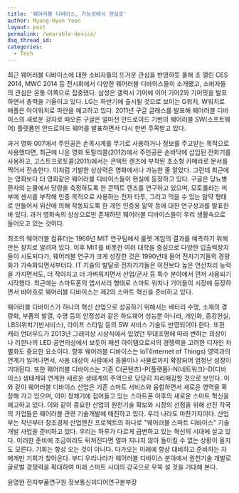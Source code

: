 ```yaml
---
title: '웨어러블 디바이스, 가능성에서 현실로'
author: Myung-Hyun Yoon
layout: post
permalink: /wearable-device/
dsq_thread_id:
categories:
  - Tech
---
```


최근 웨어러블 디바이스에 대한 소비자들의 뜨거운 관심을 반영하듯 올해 초 열린 CES 2014, MWC 2014 등 전시회에서 
다양한 웨어러블 디바이스들이 소개됐고, 소비자들의 관심은 온통 이쪽으로 집중됐다. <!--more-->
삼성은 갤럭시 기어에 이어 기어2와 기어핏을 발표하면서 총력을 기울이고 있다.
LG는 하반기에 출시될 것으로 보이는 G워치, W워치로 애플은 아이워치로 파란을 예고하고 있다. 
2011년 구글 글래스를 발표해 웨어러블 디바이스의 새로운 강자로 떠오른 구글은 얼마전 안드로이드 기반의 웨어러블 SW(소프트웨어)
플랫폼인 안드로이드 웨어를 발표하면서 다시 한번 주목받고 있다.

과거 영화 007에서 주인공은 손목시계를 무기로 사용하거나 정보를 주고받는 목적으로 사용했다면, 최근에 나온 영화 
토탈리콜(2012)에서 주인공은 손바닥에 삽입된 전화기를 사용하고, 고스트프로토콜(2011)에서는 콘텍트 렌즈에 부착된 
초소형 카메라로 문서를 찍어서 전송한다. 
이처럼 기발한 상상력은 영화에서나 가능한 줄 알았다. 
그런데 최근에는 영화보다 더 영화같은 웨어러블 디바이스들이 현실에 등장하고 있다. 
구글은 당뇨병 환자의 눈물에서 당량을 측정하도록 한 콘텍트 렌즈를 연구하고 있으며, 모토롤라는 피부에 센서를 부착해 
인증 목적으로 사용하는 전자 타투, 그리고 먹을 수 있는 알약 형태로 만들어서 위산에 의해 작동되도록 한 개인 인증용 
알약 등에 대한 연구성과를 발표한바 있다. 
과거 영화속의 상상으로만 존재하던 웨어러블 디바이스들이 우리 생활속으로 들어오고 있는 것이다.

최초의 웨어러블 컴퓨터는 1966년 MIT 연구팀에서 룰렛 게임의 결과를 예측하기 위해 만든 장치로 알려져 있다. 
이후 MIT를 비롯한 여러 대학을 중심으로 다양한 입출력장치들이 시도되다가, 웨어러블 연구가 크게 성장한 것은 1990년대 
들어 전자기기들의 경량화가 가속화되면서부터다. 
IT 기술의 발달로 전자기기들은 이전보다 높은 연산처리 능력을 가지면서도, 더 작아지고 더 가벼워지면서 산업/군사 등 
특수 분야에서 먼저 사용되기 시작했다. 
최근에는 스마트폰의 앱서서리 형태로 스마트 워치나 기어들이 시장에 등장하면서 바야흐로 웨어러블 디바이스는 제2의 스마트 
혁신을 준비하고 있다.

웨어러블 디바이스가 하나의 혁신 산업으로 성공하기 위해서는 배터리 수명, 소재의 경량화, 부품의 발열, 수명 등의 안정성과 
같은 하드웨어 성능뿐 아니라, 개인화, 증강현실, LBS(위치기반서비스), 라이프 스타일 등의 SW 서비스 기술도 반영되어야 한다. 
또한 캐리 언더우드가 2013년 그래미상 시상식에서 입었던 무대조명에 따라 변하는 의상이나 리한나의 LED 공연의상에서 보듯이 
패션 아이템으로서의 경쟁력을 고려한 디자인 차별화도 중요한 요소이다.
향후 웨어러블 디바이스는 IoT(Internet of Things) 영역과의 연계가 일어나면서, 사용 대상이 사람에서 동물이나 사물로까지 
확장되어 엄청난 성장이 기대된다. 
또한 웨어러블 디바이스는 기존 C(콘텐츠)-P(플랫폼)-N(네트워크)-D(디바이스) 생태계와 연계한 새로운 생태계의 주역으로 당당히 
자리매김할 것으로 보인다.
이와 같이 웨어러블 디바이스 산업은 기존 스마트 서비스와 융합하면서 새로운 영역을 확장해 가고 있으며, 이미 정체기에 접어들고 있는 
스마트폰 이후의 새로운 스마트 혁신을 예고하고 있다. 
이와 같이 중요한 산업의 원천기술 확보와 시장의 선점을 위해 선진 각국의 기업들은 웨어러블 관련 기술개발에 매진하고 있다. 
우리 나라도 마찬가지이다. 산업부는 작년부터 창조경제 산업엔진 프로젝트의 하나로 "웨어러블 스마트 디바이스" 기술개발 사업을 준비하고 있다. 
우리는 하루가 다르게 급변하고 있는 혁신의 시대에 살고 있다. 
이러한 준비에 조금이라도 뒤쳐진다면 얼마 지나지 않아 돌이킬 수 없는 상황이 올지도 모른다. 
기회는 항상 오는 것이 아니다. 다가오는 미래에 항상 대비하고 준비하는 자에게만 기회가 찾아온다. 
부디 우리나라가 웨어러블 디바이스 분야에서 원천기술 개발로 글로벌 경쟁력을 확대하여 미래 스마트 시대의 강국으로 우뚝 설 것을 기대해 본다.

윤명현 전자부품연구원 정보통신미디어연구본부장
